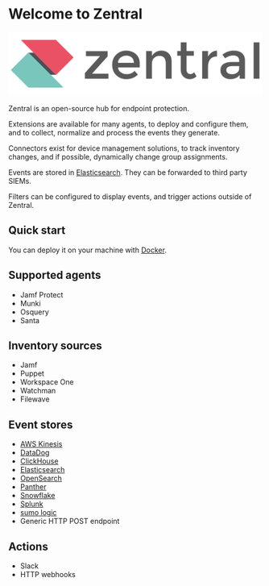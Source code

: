 # Welcome to Zentral

![Zentral](images/logo_640_160.svg)

Zentral is an open-source hub for endpoint protection.

Extensions are available for many agents, to deploy and configure them, and to collect, normalize and process the events they generate.

Connectors exist for device management solutions, to track inventory changes, and if possible, dynamically change group assignments.

Events are stored in [Elasticsearch](https://www.elastic.co/elasticsearch/). They can be forwarded to third party SIEMs.

Filters can be configured to display events, and trigger actions outside of Zentral.

## Quick start

You can deploy it on your machine with [Docker](./deployment/docker-compose).

## Supported agents

* Jamf Protect
* Munki
* Osquery
* Santa

## Inventory sources

* Jamf
* Puppet
* Workspace One
* Watchman
* Filewave

## Event stores

* [AWS Kinesis](https://aws.amazon.com/kinesis/)
* [DataDog](https://www.datadoghq.com/)
* [ClickHouse](https://www.clickhouse.com/)
* [Elasticsearch](https://www.elastic.co/products/elasticsearch)
* [OpenSearch](https://opensearch.org/)
* [Panther](https://panther.com/)
* [Snowflake](https://www.snowflake.com/en/)
* [Splunk](https://www.splunk.com/en_us/software/features-comparison-chart.html)
* [sumo logic](https://www.sumologic.com/)
* Generic HTTP POST endpoint

## Actions

* Slack
* HTTP webhooks
